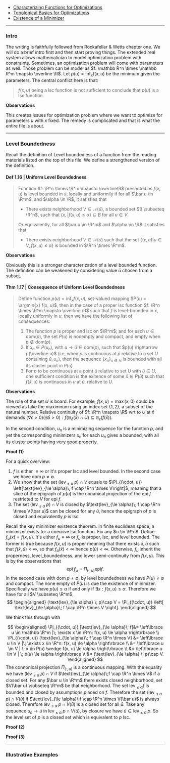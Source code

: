 - [Characterizing Functions for Optimizations](Characterizing%20Functions%20for%20Optimizations.md)
- [Topological Basics for Optimizations](Topological%20Basics%20for%20Optimizations.md)
- [Existence of a Minimizer](Existence%20of%20a%20Minimizer.md)

---
### **Intro**

The writing is faithfully followed from Rockafellar & Wetts chapter one. 
We will do a brief intro first and then start proving things. 
The extended real system allows mathematician to model optimization problem with constraints. 
Sometimes, an optimization problem will come with parameters as well. 
Those problem can be model as $f: \mathbb R^n \times \mathbb R^m \mapsto \overline \R$. 
Let $p(u) = \inf_x f(x, u)$  be the minimum given the parameters. 
The central conflict here is that: 
> $f(x, u)$ being a lsc function is not sufficient to conclude that $p(u)$ is a lsc function. 

**Observations**

This creates issues for optimization problem where we want to optimize for parameters $u$ with $x$ fixed. 
The remedy is complicated and that is what the entire file is about. 

---
### **Level Boundedness**

Recall the definition of Level boundedless of a function from the reading materials listed on the top of this file. 
We define a strengthened version of the definition. 

#### **Def 1.16 | Uniform Level Boundedness**
> Function $f: \R^n \times \R^m \mapsto \overline\R$ presented as $f(x, u)$ is level bounded in $x$, locally and uniformlly if for all $\bar u \in \R^m$, and $\alpha \in \R$, it satisfies that 
> *  There exists neighborhood $V \in \mathcal N(\bar u)$, a bounded set $B \subseteq \R^n$, such that $\{x, | f(x, u) \le \alpha\}\subseteq B$ for all $u \in V$. 
>
> Or equivalently, for all $\bar u \in \R^m$ and $\alpha \in \R$ it satisfies that 
> * There exists neighborhood $V \in \mathcal N(\bar u)$ such that the set $\{(x, u) | u \in V, f(x, u) \le \alpha\}$ is bounded in $\R^n \times \R^m$. 


**Observations**

Obviously this is a stronger characterization of a level bounded function. 
The definition can be weakened by considering value $\bar u$ chosen from a subset. 

#### **Thm 1.17 | Consequence of Uniform Level Boundedness**
> Define function $p(u) = \inf_x f(x, u)$, set-valued mapping $P(u) = \argmin{x} f(x, u)$, then in the case of a proper lsc function $f: \R^n \times \R^m \mapsto \overline \R$ such that $f$ is level-bounded in $x$, locally uniformly in $u$, then we have the following list of consequences: 
> 
> 1. The function $p$ is proper and lsc on $\R^m$; and for each $u\in \text{dom}(p)$, the set $P(u)$ is nonempty and compact, and empty when $p\not \in \text{dom}(p)$. 
> 2. If $x_n \in P(u_n)$, with $u\rightarrow \bar u \in \text{dom}(p)$, such that $p(u) \rightarrow p(\overline u)$ (i.e, when $p$ is continuous at $\bar p$ relative to a set $U$ containing $\bar u, u_n$), then the sequence $\{x_n\}_{n\in \mathbb N}$ is bounded with all its cluster point in $P(\bar u)$
> 3. For $p$ to be continuous at a point $\bar u$ relative to set $U$ with $\bar u \in U$, one sufficient condition is the exitence of some $\bar x \in P(\bar u)$ such that $f(\bar x, u)$ is continuous in $u$ at $\bar u$, relative to $U$. 

**Observations**

The role of the set $U$ is board. For example, $f(x, u) = \max(x, 0)$ could be viewed as take the maximnum using an index set $\{1, 2\}$, a subset of the natural number. 
Relative continuity of $f: \R^n \mapsto \R$ wrt to $U$ at $\bar x$ demands $(\forall \epsilon > 0)(\exists \delta > 0): f(\mathbb B_\delta(\bar x)\cap U) \subseteq \mathbb B_\epsilon(f(\bar x))$. 

In the second condition, $u_n$ is a minimizing sequence for the function $p$, and yet the corresponding minimizers $x_n$ for each $u_n$ gives a bounded, with all its cluster points having very good property. 

**Proof (1)**

For a quick overview: 
1. $f$ is either $\equiv \infty$ or it's proper lsc and level bounded. In the second case we have $\text{dom}\; p \neq \emptyset$. 
2. We show that the set $(\text{lev}_{\le \alpha} \; p)\cap V$ equals to $\Pi_{(\cdot, u)} \left[\text{lev}_{\le \alpha}\; f \cap \R^n \times V\right]$, meaning that a slice of the epigraph of $p(u)$ is the conanical projection of the $\text{epi}\; f$ restricted to $V$ for $\text{epi}\; f$. 
3. The set $(\text{lev}_{\le \alpha} \; p)\cap V$ is closed by $\text{lev}_{\le \alpha}\; f \cap \R^n \times V(\bar u)$ can be closed for any $\bar u$, hence the epigraph of $p$ is closed and equivalently $p$ is lsc. 

Recall the key minimizer existence theorem. 
In finite euclidean space, a minimizer exists for a coercive lsc function. 
Fix any $u \in \R^n$. 
Define $f_u(x) = f(x, u)$. 
It's either $f_u \equiv \infty$ or $f_u$ is proper, lsc, and level bounded. 
The former is true because $f(x, u)$ is proper meaning that there exists $\bar x, \bar u$ such that $f(\bar x,\bar u) < \infty$, so that $f_{\bar u}(\bar x) < \infty$ hence $p(\bar u) < \infty$. 
Otherwise, $f_u$ inherit the properness, level_boundedness, and lower semi-continuity from $f(x, u)$. 
This is by the observations that 
$$
\text{epi}\;f_u =\Pi_{(\cdot, u)}\text{epi}f. 
$$ 
In the second case with $\text{dom}\; p \neq \emptyset$, by level boundedness we have $P(u) \neq \emptyset$ and compact. 
The none empty of $P(u)$ is due the existence of minimizer.  
Specifically we have $p(u) \le \alpha$ if and only if $\exists x: f(x, u) \le \alpha$. 
Therefore we have for all $V \subseteq \R^m$, 
$$
\begin{aligned}
    (\text{lev}_{\le \alpha} \; p)\cap V
    = 
    \Pi_{(\cdot, u)} \left[
        \text{lev}_{\le \alpha}\; f 
        \cap \R^n \times V
    \right]. 
\end{aligned}
$$

We think this through with 

$$
\begin{aligned}
    \Pi_{(\cdot, u)} [\text{lev}_{\le \alpha}\; f]&= 
    \left\lbrace
        u \in \mathbb \R^m |\; 
        \exists x \in \R^n: f(x, u) \le \alpha
    \right\rbrace
    \\
    \Pi_{(\cdot, u)} [\text{lev}_{\le \alpha}\; f \cap 
    \R^n \times V]
    &= 
    \left\lbrace
        u \in V |\; 
        \exists x \in \R^n: f(x, u) \le \alpha
    \right\rbrace
    \\
    &= 
    \left\lbrace
        u \in V | \; 
        x \in P(u) \wedge f(x, u) \le \alpha
    \right\rbrace
    \\
    &= 
    \left\lbrace
        u \in V | \;  p(u) \le \alpha
    \right\rbrace
    \\
    &= 
    (\text{lev}_{\le \alpha} \; p)\cap V. 
\end{aligned}
$$
The connonical projection $\Pi_{(\cdot, u)}$ is a continuous mapping. 
With the equality we have $(\text{lev}_{\le \alpha} \; p)\cap V$ if $\text{lev}_{\le \alpha}\;f \cap \R^n \times V$ if a closed set. 
For any $\bar u \in \R^m$ there exists closed neighborhood, set $V(\bar u) \subseteq \R^m$ be that neighborhood. 
The set $\text{lev}_{\le \alpha} f$ is bounded and closed by assumptions placed on $f$. 
Therefore the set $(\text{lev}_{\le \alpha} \; p)\cap V(\bar u)$ if $\text{lev}_{\le \alpha}\;f \cap \R^n \times V(\bar u)$ is always closed. 
Therefore $\text{lev}_{\le \alpha} \; p \cap V(\bar u)$ is a closed set for all $\bar u$. 
Take any sequence $u_n \rightarrow \bar u$ in $\text{lev}_{\le \alpha} \; p \cap V(\bar u)$, by closure we have $\bar u \in \text{lev}_{\le \alpha} \; p$. 
So the level set of $p$ is a closed set which is equivalent to $p$ lsc. 

**Proof (2)**


**Proof (3)**



---
### **Illustrative Examples**



